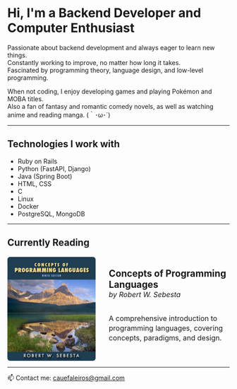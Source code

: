# Hi, I'm a Backend Developer and Computer Enthusiast

Passionate about backend development and always eager to learn new things.  
Constantly working to improve, no matter how long it takes.  
Fascinated by programming theory, language design, and low-level programming.

When not coding, I enjoy developing games and playing Pokémon and MOBA titles.  
Also a fan of fantasy and romantic comedy novels, as well as watching anime and reading manga. (｀･ω･´)

---

## Technologies I work with

- Ruby on Rails
- Python (FastAPI, Django)
- Java (Spring Boot)
- HTML, CSS
- C
- Linux
- Docker
- PostgreSQL, MongoDB

---

## Currently Reading

<div style="display: flex; align-items: center; gap: 30px; margin-top: 20px;">
  <img src="51M1-8dgi1L._SL1200___76126.jpg" alt="Concepts of Programming Languages" width="200" style="border-radius: 6px;" />
  <div style="max-width: 350px;">
    <strong style="font-size: 1.3rem;">Concepts of Programming Languages</strong><br />
    <span style="font-style: italic; font-size: 1rem;">by Robert W. Sebesta</span><br /><br />
    <p style="font-size: 1rem; line-height: 1.4;">
      A comprehensive introduction to programming languages, covering concepts, paradigms, and design.
    </p>
  </div>
</div>

---

📫 Contact me: [cauefaleiros@gmail.com](mailto:cauefaleiros@gmail.com)
